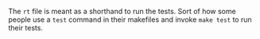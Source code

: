 The `rt` file is meant as a shorthand to  run the tests.
Sort of how some people use a `test` command in their makefiles and invoke `make test`
to run their tests.